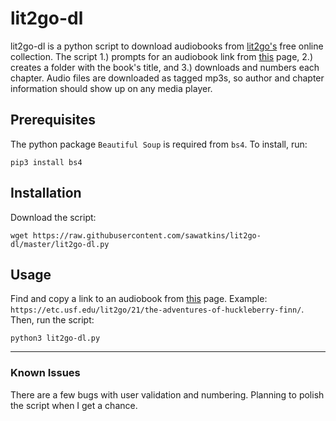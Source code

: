 # lit2go-dl
lit2go-dl is a python script to download audiobooks from [lit2go's](https://etc.usf.edu/lit2go/) free online collection. The script 1.) prompts for an audiobook link from [this](https://etc.usf.edu/lit2go/books/) page, 2.) creates a folder with the book's title, and 3.) downloads and numbers each chapter. Audio files are downloaded as tagged mp3s, so author and chapter information should show up on any media player.

## Prerequisites
The python package `Beautiful Soup` is required from `bs4`. To install, run:

    pip3 install bs4
    
## Installation
Download the script:

    wget https://raw.githubusercontent.com/sawatkins/lit2go-dl/master/lit2go-dl.py

## Usage
Find and copy a link to an audiobook from [this](https://etc.usf.edu/lit2go/books/) page. Example: `https://etc.usf.edu/lit2go/21/the-adventures-of-huckleberry-finn/`. Then, run the script:

    python3 lit2go-dl.py


***    
### Known Issues
There are a few bugs with user validation and numbering. Planning to polish the script when I get a chance.

